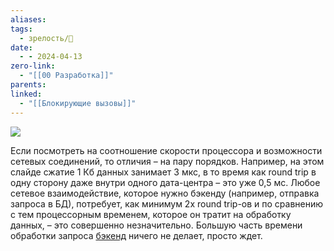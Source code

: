 ```yaml
---
aliases: 
tags:
  - зрелость/🌱
date:
  - - 2024-04-13
zero-link:
  - "[[00 Разработка]]"
parents: 
linked:
  - "[[Блокирующие вызовы]]"
---
```

![](Pasted%20image%2020240413205842.png)

Если посмотреть на соотношение скорости процессора и возможности сетевых соединений, то отличия – на пару порядков. Например, на этом слайде сжатие 1 Кб данных занимает 3 мкс, в то время как round trip в одну сторону даже внутри одного дата-центра – это уже 0,5 мс. Любое сетевое взаимодействие, которое нужно бэкенду (например, отправка запроса в БД), потребует, как минимум 2х round trip-ов и по сравнению с тем процессорным временем, которое он тратит на обработку данных, – это совершенно незначительно. Большую часть времени обработки запроса [бэкенд](Бэкенд.md) ничего не делает, просто ждет.
